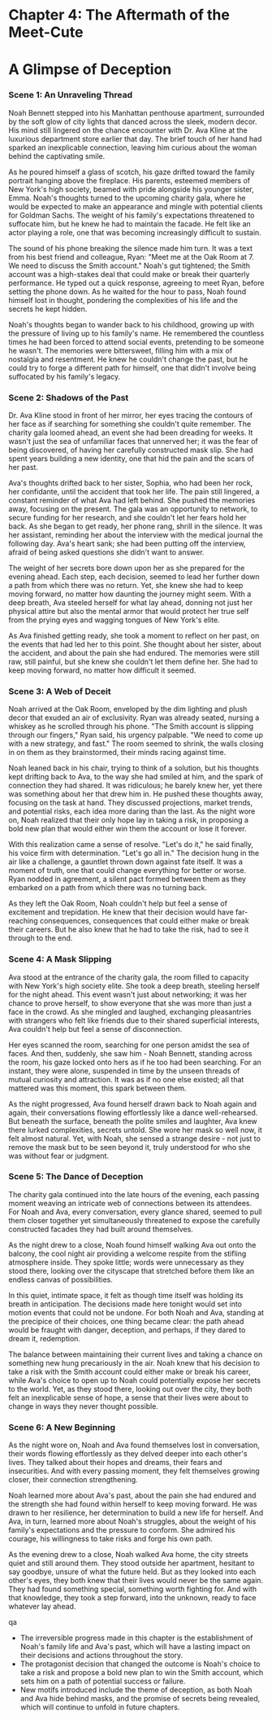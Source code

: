 # Chapter 4: The Aftermath of the Meet-Cute

# A Glimpse of Deception
### Scene 1: An Unraveling Thread
Noah Bennett stepped into his Manhattan penthouse apartment, surrounded by the soft glow of city lights that danced across the sleek, modern decor. His mind still lingered on the chance encounter with Dr. Ava Kline at the luxurious department store earlier that day. The brief touch of her hand had sparked an inexplicable connection, leaving him curious about the woman behind the captivating smile.

As he poured himself a glass of scotch, his gaze drifted toward the family portrait hanging above the fireplace. His parents, esteemed members of New York's high society, beamed with pride alongside his younger sister, Emma. Noah's thoughts turned to the upcoming charity gala, where he would be expected to make an appearance and mingle with potential clients for Goldman Sachs. The weight of his family's expectations threatened to suffocate him, but he knew he had to maintain the facade. He felt like an actor playing a role, one that was becoming increasingly difficult to sustain.

The sound of his phone breaking the silence made him turn. It was a text from his best friend and colleague, Ryan: "Meet me at the Oak Room at 7. We need to discuss the Smith account." Noah's gut tightened; the Smith account was a high-stakes deal that could make or break their quarterly performance. He typed out a quick response, agreeing to meet Ryan, before setting the phone down. As he waited for the hour to pass, Noah found himself lost in thought, pondering the complexities of his life and the secrets he kept hidden.

Noah's thoughts began to wander back to his childhood, growing up with the pressure of living up to his family's name. He remembered the countless times he had been forced to attend social events, pretending to be someone he wasn't. The memories were bittersweet, filling him with a mix of nostalgia and resentment. He knew he couldn't change the past, but he could try to forge a different path for himself, one that didn't involve being suffocated by his family's legacy.

### Scene 2: Shadows of the Past
Dr. Ava Kline stood in front of her mirror, her eyes tracing the contours of her face as if searching for something she couldn't quite remember. The charity gala loomed ahead, an event she had been dreading for weeks. It wasn't just the sea of unfamiliar faces that unnerved her; it was the fear of being discovered, of having her carefully constructed mask slip. She had spent years building a new identity, one that hid the pain and the scars of her past.

Ava's thoughts drifted back to her sister, Sophia, who had been her rock, her confidante, until the accident that took her life. The pain still lingered, a constant reminder of what Ava had left behind. She pushed the memories away, focusing on the present. The gala was an opportunity to network, to secure funding for her research, and she couldn't let her fears hold her back. As she began to get ready, her phone rang, shrill in the silence. It was her assistant, reminding her about the interview with the medical journal the following day. Ava's heart sank; she had been putting off the interview, afraid of being asked questions she didn't want to answer.

The weight of her secrets bore down upon her as she prepared for the evening ahead. Each step, each decision, seemed to lead her further down a path from which there was no return. Yet, she knew she had to keep moving forward, no matter how daunting the journey might seem. With a deep breath, Ava steeled herself for what lay ahead, donning not just her physical attire but also the mental armor that would protect her true self from the prying eyes and wagging tongues of New York's elite.

As Ava finished getting ready, she took a moment to reflect on her past, on the events that had led her to this point. She thought about her sister, about the accident, and about the pain she had endured. The memories were still raw, still painful, but she knew she couldn't let them define her. She had to keep moving forward, no matter how difficult it seemed.

### Scene 3: A Web of Deceit
Noah arrived at the Oak Room, enveloped by the dim lighting and plush decor that exuded an air of exclusivity. Ryan was already seated, nursing a whiskey as he scrolled through his phone. "The Smith account is slipping through our fingers," Ryan said, his urgency palpable. "We need to come up with a new strategy, and fast." The room seemed to shrink, the walls closing in on them as they brainstormed, their minds racing against time.

Noah leaned back in his chair, trying to think of a solution, but his thoughts kept drifting back to Ava, to the way she had smiled at him, and the spark of connection they had shared. It was ridiculous; he barely knew her, yet there was something about her that drew him in. He pushed these thoughts away, focusing on the task at hand. They discussed projections, market trends, and potential risks, each idea more daring than the last. As the night wore on, Noah realized that their only hope lay in taking a risk, in proposing a bold new plan that would either win them the account or lose it forever.

With this realization came a sense of resolve. "Let's do it," he said finally, his voice firm with determination. "Let's go all in." The decision hung in the air like a challenge, a gauntlet thrown down against fate itself. It was a moment of truth, one that could change everything for better or worse. Ryan nodded in agreement, a silent pact formed between them as they embarked on a path from which there was no turning back.

As they left the Oak Room, Noah couldn't help but feel a sense of excitement and trepidation. He knew that their decision would have far-reaching consequences, consequences that could either make or break their careers. But he also knew that he had to take the risk, had to see it through to the end.

### Scene 4: A Mask Slipping
Ava stood at the entrance of the charity gala, the room filled to capacity with New York's high society elite. She took a deep breath, steeling herself for the night ahead. This event wasn't just about networking; it was her chance to prove herself, to show everyone that she was more than just a face in the crowd. As she mingled and laughed, exchanging pleasantries with strangers who felt like friends due to their shared superficial interests, Ava couldn't help but feel a sense of disconnection.

Her eyes scanned the room, searching for one person amidst the sea of faces. And then, suddenly, she saw him - Noah Bennett, standing across the room, his gaze locked onto hers as if he too had been searching. For an instant, they were alone, suspended in time by the unseen threads of mutual curiosity and attraction. It was as if no one else existed; all that mattered was this moment, this spark between them.

As the night progressed, Ava found herself drawn back to Noah again and again, their conversations flowing effortlessly like a dance well-rehearsed. But beneath the surface, beneath the polite smiles and laughter, Ava knew there lurked complexities, secrets untold. She wore her mask so well now, it felt almost natural. Yet, with Noah, she sensed a strange desire - not just to remove the mask but to be seen beyond it, truly understood for who she was without fear or judgment.

### Scene 5: The Dance of Deception
The charity gala continued into the late hours of the evening, each passing moment weaving an intricate web of connections between its attendees. For Noah and Ava, every conversation, every glance shared, seemed to pull them closer together yet simultaneously threatened to expose the carefully constructed facades they had built around themselves.

As the night drew to a close, Noah found himself walking Ava out onto the balcony, the cool night air providing a welcome respite from the stifling atmosphere inside. They spoke little; words were unnecessary as they stood there, looking over the cityscape that stretched before them like an endless canvas of possibilities.

In this quiet, intimate space, it felt as though time itself was holding its breath in anticipation. The decisions made here tonight would set into motion events that could not be undone. For both Noah and Ava, standing at the precipice of their choices, one thing became clear: the path ahead would be fraught with danger, deception, and perhaps, if they dared to dream it, redemption.

The balance between maintaining their current lives and taking a chance on something new hung precariously in the air. Noah knew that his decision to take a risk with the Smith account could either make or break his career, while Ava's choice to open up to Noah could potentially expose her secrets to the world. Yet, as they stood there, looking out over the city, they both felt an inexplicable sense of hope, a sense that their lives were about to change in ways they never thought possible.

### Scene 6: A New Beginning
As the night wore on, Noah and Ava found themselves lost in conversation, their words flowing effortlessly as they delved deeper into each other's lives. They talked about their hopes and dreams, their fears and insecurities. And with every passing moment, they felt themselves growing closer, their connection strengthening.

Noah learned more about Ava's past, about the pain she had endured and the strength she had found within herself to keep moving forward. He was drawn to her resilience, her determination to build a new life for herself. And Ava, in turn, learned more about Noah's struggles, about the weight of his family's expectations and the pressure to conform. She admired his courage, his willingness to take risks and forge his own path.

As the evening drew to a close, Noah walked Ava home, the city streets quiet and still around them. They stood outside her apartment, hesitant to say goodbye, unsure of what the future held. But as they looked into each other's eyes, they both knew that their lives would never be the same again. They had found something special, something worth fighting for. And with that knowledge, they took a step forward, into the unknown, ready to face whatever lay ahead.

qa
- The irreversible progress made in this chapter is the establishment of Noah's family life and Ava's past, which will have a lasting impact on their decisions and actions throughout the story.
- The protagonist decision that changed the outcome is Noah's choice to take a risk and propose a bold new plan to win the Smith account, which sets him on a path of potential success or failure.
- New motifs introduced include the theme of deception, as both Noah and Ava hide behind masks, and the promise of secrets being revealed, which will continue to unfold in future chapters.